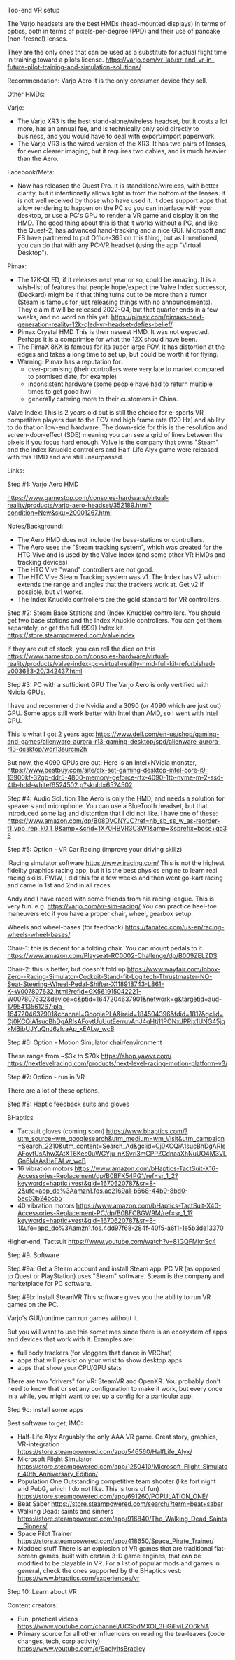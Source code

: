 Top-end VR setup

The Varjo headsets are the best HMDs (head-mounted displays) in terms of optics, both in terms of pixels-per-degree (PPD) and their use of pancake (non-fresnel) lenses.

They are the only ones that can be used as a substitute for actual flight time in training toward a pilots license.
https://varjo.com/vr-lab/xr-and-vr-in-future-pilot-training-and-simulation-solutions/

Recommendation: Varjo Aero
It is the only consumer device they sell.

Other HMDs:

Varjo:
- The Varjo XR3 is the best stand-alone/wireless headset, but it costs a lot more, has an annual fee, and is technically only sold directly to business, and you would have to deal with export/import paperwork.
- The Varjo VR3 is the wired version of the XR3. It has two pairs of lenses, for even clearer imaging, but it requires two cables, and is much heavier than the Aero.

Facebook/Meta:
- Now has released the Quest Pro.
It is standalone/wireless, with better clarity, but it intentionally allows light in from the bottom of the lenses. It is not well received by those who have used it. It does support apps that allow rendering to happen on the PC so you can interface with your desktop, or use a PC's GPU to render a VR game and display it on the HMD. The good thing about this is that it works without a PC, and like the Quest-2, has advanced hand-tracking and a nice GUI. Microsoft and FB have partnered to put Office-365 on this thing, but as I mentioned, you can do that with any PC-VR headset (using the app "Virtual Desktop").

Pimax:
- The 12K-QLED, if it releases next year or so, could be amazing. It is a wish-list of features that people hope/expect the Valve Index successor, (Deckard) might be if that thing turns out to be more than a rumor (Steam is famous for just releasing things with no announcements). They claim it will be released 2022-Q4, but that quarter ends in a few weeks, and no word on this yet. https://pimax.com/pimaxs-next-generation-reality-12k-qled-vr-headset-defies-belief/
- Pimax Crystal HMD
  This is their newest HMD. It was not expected. Perhaps it is a comprimise for what the 12X should have been.
- The PimaX 8KX is famous for its super large FOV. It has distortion at the edges and takes a long time to set up, but could be worth it for flying.
- Warning: Pimax has a reputation for:
  - over-promising (their controllers were very late to market compared to promised date, for example)
  - inconsistent hardware (some people have had to return multiple times to get good hw)
  - generally catering more to their customers in China.

Valve Index:
  This is 2 years old but is still the choice for e-sports VR competitive players due to the FOV and high frame rate (120 Hz) and ability to do that on low-end hardware. The down-side for this is the resolution and screen-door-effect (SDE) meaning you can see a grid of lines between the pixels if you focus hard enough.
  Valve is the company that owns "Steam" and the Index Knuckle controllers and Half-Life Alyx game were released with this HMD and are still unsurpassed.


Links:

Step #1: Varjo Aero HMD

https://www.gamestop.com/consoles-hardware/virtual-reality/products/varjo-aero-headset/352189.html?condition=New&sku=20001267.html

Notes/Background:
- The Aero HMD does not include the base-stations or controllers.
- The Aero uses the "Steam tracking system", which was created for the HTC Vive
and is used by the Valve Index (and some other VR HMDs and tracking devices)
- The HTC Vive "wand" controllers are not good.
- The HTC Vive Steam Tracking system was v1. The Index has V2 which extends the range and angles that the trackers work at. Get v2 if possible, but v1 works.
- The Index Knuckle controllers are the gold standard for VR controllers.

Step #2: Steam Base Stations and (Index Knuckle) controllers.
You should get two base stations and the Index Knuckle controllers.
You can get them separately, or get the full (999) Index kit.
https://store.steampowered.com/valveindex

If they are out of stock, you can roll the dice on this
https://www.gamestop.com/consoles-hardware/virtual-reality/products/valve-index-pc-virtual-reality-hmd-full-kit-refurbished-v003683-20/342437.html

Step #3: PC with a sufficient GPU
The Varjo Aero is only vertified with Nvidia GPUs.

I have and recommend the Nvidia and a 3090 (or 4090 which are just out) GPU.
Some apps still work better with Intel than AMD, so I went with Intel CPU.

This is what I got 2 years ago:
https://www.dell.com/en-us/shop/gaming-and-games/alienware-aurora-r13-gaming-desktop/spd/alienware-aurora-r13-desktop/wdr13aurcm2h

But now, the 4090 GPUs are out:
Here is an Intel+NVidia monster,
https://www.bestbuy.com/site/clx-set-gaming-desktop-intel-core-i9-13900kf-32gb-ddr5-4800-memory-geforce-rtx-4090-1tb-nvme-m-2-ssd-4tb-hdd-white/6524502.p?skuId=6524502

Step #4: Audio Solution
The Aero is only the HMD, and needs a solution for speakers and microphone.
You can use a BlueTooth headset, but that introduced some lag and distortion that I did not like. I have one of these:
https://www.amazon.com/dp/B08DVCNYJC?ref=nb_sb_ss_w_as-reorder-t1_ypp_rep_k0_1_9&amp=&crid=1X70HBVR3C3W1&amp=&sprefix=bose+qc35

Step #5: Option - VR Car Racing (improve your driving skillz)


IRacing simulator software
https://www.iracing.com/
This is not the highest fidelity graphics racing app, but it is the best physics engine to learn real racing skills.
FWIW, I did this for a few weeks and then went go-kart racing and came in 1st and 2nd in all races.

Andy and I have raced with some friends from his racing league.
This is very fun. e.g. https://varjo.com/vr-sim-racing/
You can practice heel-toe maneuvers etc if you have a proper chair, wheel, gearbox setup.

Wheels and wheel-bases (for feedback)
https://fanatec.com/us-en/racing-wheels-wheel-bases/

Chair-1: this is decent for a folding chair. You can mount pedals to it.
https://www.amazon.com/Playseat-RC0002-Challenge/dp/B009ZELZDS

Chair-2: this is better, but doesn't fold up
https://www.wayfair.com/Inbox-Zero--Racing-Simulator-Cockpit-Stand-fit-Logitech-Thrustmaster-NO-Seat-Steering-Wheel-Pedal-Shifter-X118918743-L861-K~W007807632.html?refid=GX561915042221-W007807632&device=c&ptid=1647204637901&network=g&targetid=aud-1795413561267:pla-1647204637901&channel=GooglePLA&ireid=184504396&fdid=1817&gclid=Cj0KCQiA1sucBhDgARIsAFoytUuUutEerruvAnJ4qHtj11PONxJPRjx1UNG45jqkMBjbUJYuQnJ6zIcaAp_xEALw_wcB

Step #6: Option - Motion Simulator chair/environment

These range from ~$3k to $70k
https://shop.yawvr.com/
https://nextlevelracing.com/products/next-level-racing-motion-platform-v3/


Step #7: Option - run in VR

There are a lot of these options.

Step #8: Haptic feedback suits and gloves

BHaptics
- Tactsuit gloves (coming soon)
  https://www.bhaptics.com/?utm_source=wm_googlesearch&utm_medium=wm_Visit&utm_campaign=Search_2210&utm_content=Search_Ad&gclid=Cj0KCQiA1sucBhDgARIsAFoytUsAhwXAtXT6Kec0uWGYju_nKSvri3mCPPZCdnaaXhNuUO4M3VLGn6MaAsHeEALw_wcB
- 16 vibration motors
  https://www.amazon.com/bHaptics-TactSuit-X16-Accessories-Replacement/dp/B0BFX54PG1/ref=sr_1_2?keywords=haptic+vest&qid=1670620787&sr=8-2&ufe=app_do%3Aamzn1.fos.ac2169a1-b668-44b9-8bd0-5ec63b24bcb5
- 40 vibration motors
  https://www.amazon.com/bHaptics-TactSuit-X40-Accessories-Replacement-PC/dp/B0BFCBGW9M/ref=sr_1_1?keywords=haptic+vest&qid=1670620787&sr=8-1&ufe=app_do%3Aamzn1.fos.4dd97f68-284f-40f5-a6f1-1e5b3de13370

Higher-end, Tactsuit
https://www.youtube.com/watch?v=81GQFMknSc4

Step #9: Software

Step #9a: Get a Steam account and install Steam app.
PC VR (as opposed to Quest or PlayStation) uses "Steam" software.
Steam is the company and marketplace for PC software.

Step #9b: Install SteamVR
This software gives you the ability to run VR games on the PC.

Varjo's GUI/runtime can run games without it.

But you will want to use this sometimes since there is an ecosystem of apps and devices that work with it.
Examples are:
- full body trackers (for vloggers that dance in VRChat)
- apps that will persist on your wrist to show desktop apps
- apps that show your CPU/GPU stats

There are two "drivers" for VR: SteamVR and OpenXR.
You probably don't need to know that or set any configuration to make it work,
but every once in a while, you might want to set up a config for a particular app.


Step 9c: Install some apps

Best software to get, IMO:
- Half-Life Alyx
  Arguably the only AAA VR game. Great story, graphics, VR-integration
  https://store.steampowered.com/app/546560/HalfLife_Alyx/
- Microsoft Flight Simulator
  https://store.steampowered.com/app/1250410/Microsoft_Flight_Simulator_40th_Anniversary_Edition/
- Population One
  Outstanding competitive team shooter (like fort night and PubG, which I do not like. This is tons of fun)
  https://store.steampowered.com/app/691260/POPULATION_ONE/
- Beat Saber
  https://store.steampowered.com/search/?term=beat+saber
- Walking Dead: saints and sinners
  https://store.steampowered.com/app/916840/The_Walking_Dead_Saints__Sinners/
- Space Pilot Trainer
  https://store.steampowered.com/app/418650/Space_Pirate_Trainer/
- Modded stuff
  There is an explosion of VR games that are traditional flat-screen games, built with certain 3-D game engines,
  that can be modified to be playable in VR. For a list of popular mods and games in general, check the ones supported
  by the BHaptics vest:
    https://www.bhaptics.com/experiences/vr


Step 10: Learn about VR

Content creators:
- Fun, practical videos
  https://www.youtube.com/channel/UCSbdMXOI_3HGiFviLZO6kNA
- Primary source for all other influencers on reading the tea-leaves (code changes, tech, corp activity)
  https://www.youtube.com/c/SadlyItsBradley


